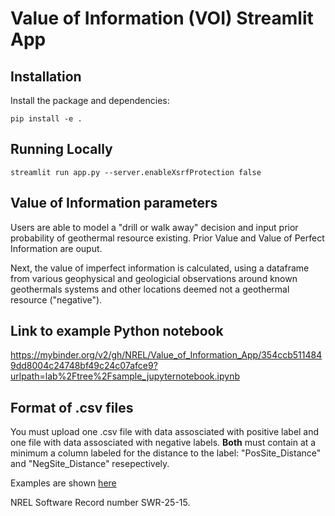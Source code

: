 # Value of Information (VOI) Streamlit App 

## Installation

Install the package and dependencies:

```
pip install -e .
```

## Running Locally

```
streamlit run app.py --server.enableXsrfProtection false 
```

## Value of Information parameters
Users are able to model a "drill or walk away" decision and input prior probability of geothermal resource existing. Prior Value and Value of Perfect Information are ouput.

Next, the value of imperfect information is calculated, using a dataframe from various geophysical and geologicial observations around known geothermals systems and other locations deemed not a geothermal resource ("negative").

## Link to example Python notebook
https://mybinder.org/v2/gh/NREL/Value_of_Information_App/354ccb5114849dd8004c24748bf49c24c07afce9?urlpath=lab%2Ftree%2Fsample_jupyternotebook.ipynb

## Format of .csv files

You must upload one .csv file with data assosciated with positive label and one file with data assosciated with negative labels. **Both** must contain at a minimum a column labeled for the distance to the label: "PosSite_Distance" and "NegSite_Distance" resepectively.

Examples are shown [here](https://github.com/wtrainor/INGENIOUS_streamlit/tree/main/File%20Template)

NREL Software Record number SWR-25-15.